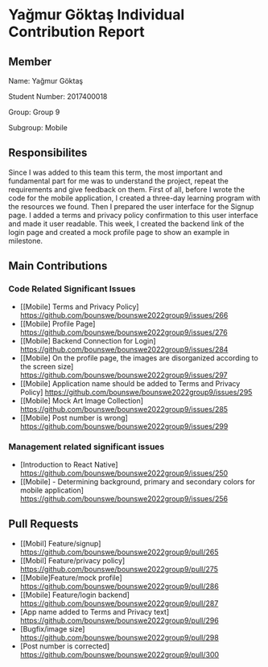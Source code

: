# Yağmur Göktaş Individual Contribution Report

## Member
Name: Yağmur Göktaş

Student Number: 2017400018

Group: Group 9

Subgroup: Mobile

## Responsibilites
Since I was added to this team this term, the most important and fundamental part for me was to understand the project, repeat the requirements and give feedback on them.
First of all, before I wrote the code for the mobile application, I created a three-day learning program with the resources we found. Then I prepared the user interface for the Signup page. I added a terms and privacy policy confirmation to this user interface and made it user readable. This week, I created the backend link of the login page and created a mock profile page to show an example in milestone.

## Main Contributions
### Code Related Significant Issues
* [[Mobile] Terms and Privacy Policy] https://github.com/bounswe/bounswe2022group9/issues/266
* [[Mobile] Profile Page] https://github.com/bounswe/bounswe2022group9/issues/276
* [[Mobile] Backend Connection for Login] https://github.com/bounswe/bounswe2022group9/issues/284
* [[Mobile] On the profile page, the images are disorganized according to the screen size] https://github.com/bounswe/bounswe2022group9/issues/297
* [[Mobile] Application name should be added to Terms and Privacy Policy] https://github.com/bounswe/bounswe2022group9/issues/295
* [[Mobile] Mock Art Image Collection] https://github.com/bounswe/bounswe2022group9/issues/285
* [[Mobile] Post number is wrong] https://github.com/bounswe/bounswe2022group9/issues/299


### Management related significant issues
* [Introduction to React Native] https://github.com/bounswe/bounswe2022group9/issues/250
* [[Mobile] - Determining background, primary and secondary colors for mobile application] https://github.com/bounswe/bounswe2022group9/issues/256

## Pull Requests
* [[Mobil] Feature/signup] https://github.com/bounswe/bounswe2022group9/pull/265
* [[Mobil] Feature/privacy policy] https://github.com/bounswe/bounswe2022group9/pull/275
* [[Mobile]Feature/mock profile] https://github.com/bounswe/bounswe2022group9/pull/286
* [[Mobile] Feature/login backend] https://github.com/bounswe/bounswe2022group9/pull/287
* [App name added to Terms and Privacy text] https://github.com/bounswe/bounswe2022group9/pull/296
* [Bugfix/image size] https://github.com/bounswe/bounswe2022group9/pull/298
* [Post number is corrected] https://github.com/bounswe/bounswe2022group9/pull/300
